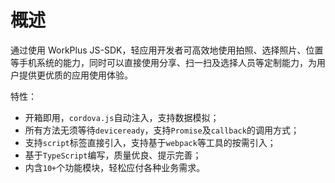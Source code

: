 # 概述

通过使用 WorkPlus JS-SDK，轻应用开发者可高效地使用拍照、选择照片、位置等手机系统的能力，同时可以直接使用分享、扫一扫及选择人员等定制能力，为用户提供更优质的应用使用体验。

特性：

* 开箱即用，`cordova.js`自动注入，支持数据模拟；
* 所有方法无须等待`deviceready`，支持`Promise`及`callback`的调用方式；
* 支持`script`标签直接引入，支持基于`webpack`等工具的按需引入；
* 基于`TypeScript`编写，质量优良、提示完善；
* 内含`10+`个功能模块，轻松应付各种业务需求。

<!-- 使用 WorkPlus 扫一扫，查看在线例子： -->

<!-- ![qrcode](/js-sdk/qr-code.png) -->


